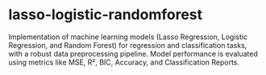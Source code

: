 # lasso-logistic-randomforest
Implementation of machine learning models (Lasso Regression, Logistic Regression, and Random Forest) for regression and classification tasks, with a robust data preprocessing pipeline. Model performance is evaluated using metrics like MSE, R², BIC, Accuracy, and Classification Reports.
